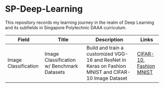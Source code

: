 # SP-Deep-Learning
This repository records my learning journey in the realm of Deep Learning and its subfields in Singapore Polytechnic DAAA curriculum.

| Field | Title | Description | Links |
| --- | --- | --- | --- |
| Image Classification | Image Classification w/ Benchmark Datasets | Build and train a customized VGG-16 and ResNet in Keras on Fashion MNIST and CIFAR-10 Image Dataset | [CIFAR-10](./Image%20Classification%20w.%20Benchmark%20Datasets/CIFAR10/README.md),<br>[Fashion MNIST](./Image%20Classification%20w.%20Benchmark%20Datasets/Fashion%20MNIST/README.md) |

